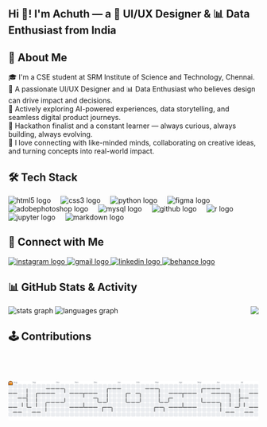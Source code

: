 <h2 align="left">Hi 👋! I'm Achuth — a 🎨 UI/UX Designer & 📊 Data Enthusiast from India</h2>

## 💫 About Me  
🎓 I'm a CSE student at SRM Institute of Science and Technology, Chennai.  
🎨 A passionate UI/UX Designer and 📊 Data Enthusiast who believes design can drive impact and decisions.  
🚀 Actively exploring AI-powered experiences, data storytelling, and seamless digital product journeys.  
🏁 Hackathon finalist and a constant learner — always curious, always building, always evolving.  
🤝 I love connecting with like-minded minds, collaborating on creative ideas, and turning concepts into real-world impact.

##

## 🛠️ Tech Stack  
<div align="left">
  <img src="https://cdn.jsdelivr.net/gh/devicons/devicon/icons/html5/html5-original.svg" height="30" alt="html5 logo" />
  <img width="12" />
  <img src="https://cdn.jsdelivr.net/gh/devicons/devicon/icons/css3/css3-original.svg" height="30" alt="css3 logo" />
  <img width="12" />
  <img src="https://cdn.jsdelivr.net/gh/devicons/devicon/icons/python/python-original.svg" height="30" alt="python logo" />
  <img width="12" />
  <img src="https://cdn.jsdelivr.net/gh/devicons/devicon/icons/figma/figma-original.svg" height="30" alt="figma logo" />
  <img width="12" />
  <img src="https://skillicons.dev/icons?i=ps" height="30" alt="adobephotoshop logo" />
  <img width="12" />
  <img src="https://cdn.jsdelivr.net/gh/devicons/devicon/icons/mysql/mysql-original.svg" height="30" alt="mysql logo" />
  <img width="12" />
  <img src="https://skillicons.dev/icons?i=github" height="30" alt="github logo" />
  <img width="12" />
  <img src="https://cdn.jsdelivr.net/gh/devicons/devicon/icons/r/r-original.svg" height="30" alt="r logo" />
  <img width="12" />
  <img src="https://cdn.jsdelivr.net/gh/devicons/devicon/icons/jupyter/jupyter-original.svg" height="30" alt="jupyter logo" />
  <img width="12" />
  <img src="https://skillicons.dev/icons?i=md" height="30" alt="markdown logo" />
</div>

##

## 🔗 Connect with Me  
<div align="left">
  <a href="https://www.instagram.com/achuth_prince004/" target="_blank">
    <img src="https://img.shields.io/static/v1?message=Instagram&logo=instagram&label=&color=E4405F&logoColor=white&labelColor=&style=for-the-badge" height="35" alt="instagram logo" />
  </a>
  <a href="mailto:achuthakil@gmail.com" target="_blank">
    <img src="https://img.shields.io/static/v1?message=Gmail&logo=gmail&label=&color=D14836&logoColor=white&labelColor=&style=for-the-badge" height="35" alt="gmail logo" />
  </a>
  <a href="https://www.linkedin.com/in/achuth-akilesh-270069251/" target="_blank">
    <img src="https://img.shields.io/static/v1?message=LinkedIn&logo=linkedin&label=&color=0077B5&logoColor=white&labelColor=&style=for-the-badge" height="35" alt="linkedin logo" />
  </a>
  <a href="https://www.behance.net/achuthakil" target="_blank">
    <img src="https://img.shields.io/static/v1?message=Behance&logo=behance&label=&color=1769ff&logoColor=white&labelColor=&style=for-the-badge" height="35" alt="behance logo" />
  </a>
</div>

##

## 📊 GitHub Stats & Activity  
<div align="center">
  <img align="right" height="150" src="https://user-images.githubusercontent.com/74038190/212750996-938b257b-266c-45a7-9af7-655341c0f58b.gif" />
  <div align="left">
    <img src="https://github-readme-stats.vercel.app/api?username=achuthprince004&hide_title=false&hide_rank=false&show_icons=true&include_all_commits=true&count_private=true&disable_animations=false&theme=dracula&locale=en&hide_border=false&order=1" height="150" alt="stats graph" />
    <img src="https://github-readme-stats.vercel.app/api/top-langs?username=achuthprince004&locale=en&hide_title=false&layout=compact&card_width=320&langs_count=5&theme=dracula&hide_border=false&order=2" height="150" alt="languages graph" />
  </div>
</div>

##

## 🕹️ Contributions  
<picture>
  <source media="(prefers-color-scheme: dark)" srcset="https://raw.githubusercontent.com/achuthprince004/achuthprince004/output/pacman-contribution-graph-dark.svg">
  <source media="(prefers-color-scheme: light)" srcset="https://raw.githubusercontent.com/achuthprince004/achuthprince004/output/pacman-contribution-graph.svg">
  <img alt="pacman contribution graph" src="https://raw.githubusercontent.com/achuthprince004/achuthprince004/output/pacman-contribution-graph.svg">
</picture>
